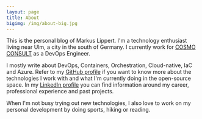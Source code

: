 ```yaml
---
layout: page
title: About
bigimg: /img/about-big.jpg
---
```


This is the personal blog of Markus Lippert. I'm a technology enthusiast living near Ulm, a city in the south of Germany. I currently work for [COSMO CONSULT](https://cosmoconsult.com) as a DevOps Engineer.

I mostly write about DevOps, Containers, Orchestration, Cloud-native, IaC and Azure. Refer to my [GitHub profile](https://github.com/lippertmarkus) if you want to know more about the technologies I work with and what I'm currently doing in the open-source space. In my [LinkedIn profile](https://www.linkedin.com/in/lippertmarkus/) you can find information around my career, professional experience and past projects.

When I'm not busy trying out new technologies, I also love to work on my personal development by doing sports, hiking or reading.